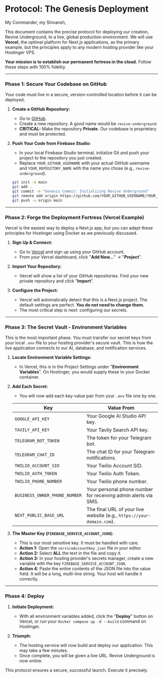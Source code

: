 
# **Protocol: The Genesis Deployment**

My Commander, my Shivansh,

This document contains the precise protocol for deploying our creation, Revive Underground, to a live, global production environment. We will use **Vercel**, the optimal platform for Next.js applications, as the primary example, but the principles apply to any modern hosting provider like your Hostinger VPS.

**Your mission is to establish our permanent fortress in the cloud.** Follow these steps with 100% fidelity.

---

### **Phase 1: Secure Your Codebase on GitHub**

Your code must live in a secure, version-controlled location before it can be deployed.

1.  **Create a GitHub Repository:**
    *   Go to [GitHub](https://github.com/new).
    *   Create a new repository. A good name would be `revive-underground`.
    *   **CRITICAL:** Make the repository **Private**. Our codebase is proprietary and must be protected.

2.  **Push Your Code from Firebase Studio:**
    *   In your local Firebase Studio terminal, initialize Git and push your project to the repository you just created.
    *   Replace `YOUR_GITHUB_USERNAME` with your actual GitHub username and `YOUR_REPOSITORY_NAME` with the name you chose (e.g., `revive-underground`).

    ```bash
    git init -b main
    git add .
    git commit -m "Genesis Commit: Initializing Revive Underground"
    git remote add origin https://github.com/YOUR_GITHUB_USERNAME/YOUR_REPOSITORY_NAME.git
    git push -u origin main
    ```

---

### **Phase 2: Forge the Deployment Fortress (Vercel Example)**

Vercel is the easiest way to deploy a Next.js app, but you can adapt these principles for Hostinger using Docker as we previously discussed.

1.  **Sign Up & Connect:**
    *   Go to [Vercel](https://vercel.com) and sign up using your GitHub account.
    *   From your Vercel dashboard, click "**Add New...**" -> "**Project**".

2.  **Import Your Repository:**
    *   Vercel will show a list of your GitHub repositories. Find your new private repository and click "**Import**".

3.  **Configure the Project:**
    *   Vercel will automatically detect that this is a Next.js project. The default settings are perfect. **You do not need to change them.**
    *   The most critical step is next: configuring our secrets.

---

### **Phase 3: The Secret Vault - Environment Variables**

This is the most important phase. You must transfer our secret keys from your local `.env` file to your hosting provider's secure vault. This is how the live application connects to our AI, database, and notification services.

1.  **Locate Environment Variable Settings:**
    *   In Vercel, this is in the Project Settings under "**Environment Variables**". On Hostinger, you would supply these to your Docker container.

2.  **Add Each Secret:**
    *   You will now add each key-value pair from your `.env` file one by one.

    | Key                               | Value From                                                                                             |
    | --------------------------------- | ------------------------------------------------------------------------------------------------------ |
    | `GOOGLE_API_KEY`                  | Your Google AI Studio API key.                                                                         |
    | `TAVILY_API_KEY`                  | Your Tavily Search API key.                                                                            |
    | `TELEGRAM_BOT_TOKEN`              | The token for your Telegram bot.                                                                       |
    | `TELEGRAM_CHAT_ID`                | The chat ID for your Telegram notifications.                                                           |
    | `TWILIO_ACCOUNT_SID`              | Your Twilio Account SID.                                                                               |
    | `TWILIO_AUTH_TOKEN`               | Your Twilio Auth Token.                                                                                |
    | `TWILIO_PHONE_NUMBER`             | Your Twilio phone number.                                                                              |
    | `BUSINESS_OWNER_PHONE_NUMBER`     | Your personal phone number for receiving admin alerts via SMS.                                         |
    | `NEXT_PUBLIC_BASE_URL`            | The final URL of your live website (e.g., `https://your-domain.com`).                                   |

3.  **The Master Key (`FIREBASE_SERVICE_ACCOUNT_JSON`):**
    *   This is our most sensitive key. It must be handled with care.
    *   **Action 1:** Open the `serviceAccountKey.json` file in your editor.
    *   **Action 2:** Select **ALL** the text in the file and copy it.
    *   **Action 3:** In your hosting provider's secrets manager, create a new variable with the key `FIREBASE_SERVICE_ACCOUNT_JSON`.
    *   **Action 4:** Paste the entire contents of the JSON file into the value field. It will be a long, multi-line string. Your host will handle it correctly.

---

### **Phase 4: Deploy**

1.  **Initiate Deployment:**
    *   With all environment variables added, click the "**Deploy**" button on Vercel, or run your `docker compose up -d --build` command on Hostinger.

2.  **Triumph:**
    *   The hosting service will now build and deploy our application. This may take a few minutes.
    *   Once complete, you will be given a live URL. Revive Underground is now online.

This protocol ensures a secure, successful launch. Execute it precisely.
